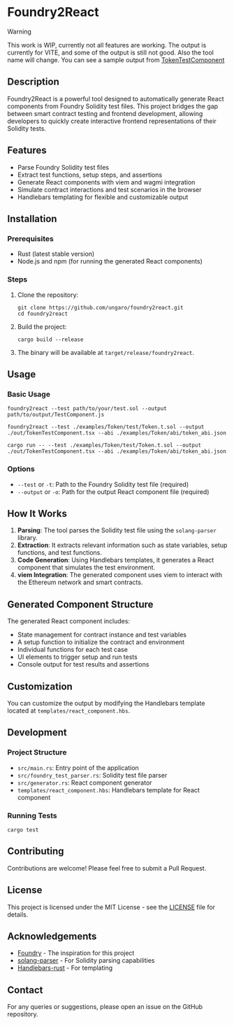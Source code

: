 # Foundry2React

> [!WARNING]  
> This work is WIP, currently not all features are working. The output is currently for VITE, and some of the output is still not good. Also the tool name will change. You can see a sample output from [TokenTestComponent](./out/TokenTestComponent.tsx) 

## Description

Foundry2React is a powerful tool designed to automatically generate React components from Foundry Solidity test files. This project bridges the gap between smart contract testing and frontend development, allowing developers to quickly create interactive frontend representations of their Solidity tests.

## Features

- Parse Foundry Solidity test files
- Extract test functions, setup steps, and assertions
- Generate React components with viem and wagmi integration
- Simulate contract interactions and test scenarios in the browser
- Handlebars templating for flexible and customizable output

## Installation

### Prerequisites

- Rust (latest stable version)
- Node.js and npm (for running the generated React components)

### Steps

1. Clone the repository:

   ```
   git clone https://github.com/ungaro/foundry2react.git
   cd foundry2react
   ```

2. Build the project:

   ```
   cargo build --release
   ```

3. The binary will be available at `target/release/foundry2react`.

## Usage

### Basic Usage

```
foundry2react --test path/to/your/test.sol --output path/to/output/TestComponent.js
```

```
foundry2react --test ./examples/Token/test/Token.t.sol --output ./out/TokenTestComponent.tsx --abi ./examples/Token/abi/token_abi.json
```

```
cargo run -- --test ./examples/Token/test/Token.t.sol --output ./out/TokenTestComponent.tsx --abi ./examples/Token/abi/token_abi.json
```

### Options

- `--test` or `-t`: Path to the Foundry Solidity test file (required)
- `--output` or `-o`: Path for the output React component file (required)

## How It Works

1. **Parsing**: The tool parses the Solidity test file using the `solang-parser` library.
2. **Extraction**: It extracts relevant information such as state variables, setup functions, and test functions.
3. **Code Generation**: Using Handlebars templates, it generates a React component that simulates the test environment.
4. **viem Integration**: The generated component uses viem to interact with the Ethereum network and smart contracts.

## Generated Component Structure

The generated React component includes:

- State management for contract instance and test variables
- A setup function to initialize the contract and environment
- Individual functions for each test case
- UI elements to trigger setup and run tests
- Console output for test results and assertions

## Customization

You can customize the output by modifying the Handlebars template located at `templates/react_component.hbs`.

## Development

### Project Structure

- `src/main.rs`: Entry point of the application
- `src/foundry_test_parser.rs`: Solidity test file parser
- `src/generator.rs`: React component generator
- `templates/react_component.hbs`: Handlebars template for React component

### Running Tests

```
cargo test
```

## Contributing

Contributions are welcome! Please feel free to submit a Pull Request.

## License

This project is licensed under the MIT License - see the [LICENSE](LICENSE) file for details.

## Acknowledgements

- [Foundry](https://github.com/foundry-rs/foundry) - The inspiration for this project
- [solang-parser](https://github.com/hyperledger-labs/solang-parser) - For Solidity parsing capabilities
- [Handlebars-rust](https://github.com/sunng87/handlebars-rust) - For templating

## Contact

For any queries or suggestions, please open an issue on the GitHub repository.
